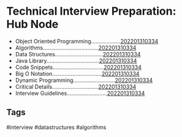 # Technical Interview Preparation: Hub Node
* Object Oriented Programming...................[202201310334](../202201310334)
* Algorithms....................................[202201310334](../202201310334)
* Data Structures...............................[202201310334](../202201310334)
* Java Library..................................[202201310334](../202201310334)
* Code Snippets.................................[202201310334](../202201310334)
* Big O Notation................................[202201310334](../202201310334)
* Dynamic Programming...........................[202201310334](../202201310334)
* Critical Details..............................[202201310334](../202201310334)
* Interview Guidelines..........................[202201310334](../202201310334)

## Tags
#interview #datastructures #algorithms
